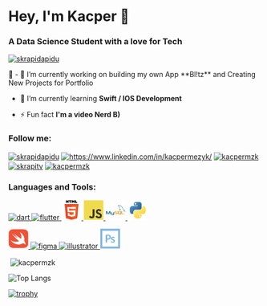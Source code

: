 # Hey, I'm Kacper 🤙
### A Data Science Student with a love for Tech

<p align="left"> <a href="https://twitter.com/skrapidapidu" target="blank"><img src="https://img.shields.io/twitter/follow/skrapidapidu?logo=twitter&style=for-the-badge" alt="skrapidapidu" /></a> </p>
🤙
- 🔭 I’m currently working on building my own App **Bl!tz** and Creating New Projects for Portfolio

- 🌱 I’m currently learning **Swift / IOS Development**

- ⚡ Fun fact **I'm a video Nerd B)**

<h3 align="left">Follow me:</h3>
<p align="left">
<a href="https://twitter.com/skrapidapidu" target="blank"><img align="center" src="https://raw.githubusercontent.com/rahuldkjain/github-profile-readme-generator/master/src/images/icons/Social/twitter.svg" alt="skrapidapidu" height="30" width="40" /></a>
<a href="https://linkedin.com/in/https://www.linkedin.com/in/kacpermezyk/" target="blank"><img align="center" src="https://raw.githubusercontent.com/rahuldkjain/github-profile-readme-generator/master/src/images/icons/Social/linked-in-alt.svg" alt="https://www.linkedin.com/in/kacpermezyk/" height="30" width="40" /></a>
<a href="https://instagram.com/kacpermzk" target="blank"><img align="center" src="https://raw.githubusercontent.com/rahuldkjain/github-profile-readme-generator/master/src/images/icons/Social/instagram.svg" alt="kacpermzk" height="30" width="40" /></a>
<a href="https://www.youtube.com/c/skrapitv" target="blank"><img align="center" src="https://raw.githubusercontent.com/rahuldkjain/github-profile-readme-generator/master/src/images/icons/Social/youtube.svg" alt="skrapitv" height="30" width="40" /></a>
<a href="https://www.leetcode.com/kacpermzk" target="blank"><img align="center" src="https://raw.githubusercontent.com/rahuldkjain/github-profile-readme-generator/master/src/images/icons/Social/leet-code.svg" alt="kacpermzk" height="30" width="40" /></a>
</p>

<h3 align="left">Languages and Tools:</h3>
<p align="left"> <a href="https://www.w3schools.com/css/" target="_blank" rel="noreferrer"> <a href="https://dart.dev" target="_blank" rel="noreferrer"> <img src="https://www.vectorlogo.zone/logos/dartlang/dartlang-icon.svg" alt="dart" width="40" height="40"/> </a><a href="https://flutter.dev" target="_blank" rel="noreferrer"> <img src="https://www.vectorlogo.zone/logos/flutterio/flutterio-icon.svg" alt="flutter" width="40" height="40"/> </a> <a href="https://www.w3.org/html/" target="_blank" rel="noreferrer"> <img src="https://raw.githubusercontent.com/devicons/devicon/master/icons/html5/html5-original-wordmark.svg" alt="html5" width="40" height="40"/> </a>  <a href="https://developer.mozilla.org/en-US/docs/Web/JavaScript" target="_blank" rel="noreferrer"> <img src="https://raw.githubusercontent.com/devicons/devicon/master/icons/javascript/javascript-original.svg" alt="javascript" width="40" height="40"/> </a> <a href="https://www.mysql.com/" target="_blank" rel="noreferrer"> <img src="https://raw.githubusercontent.com/devicons/devicon/master/icons/mysql/mysql-original-wordmark.svg" alt="mysql" width="40" height="40"/> </a>  <a href="https://www.python.org" target="_blank" rel="noreferrer"> <img src="https://raw.githubusercontent.com/devicons/devicon/master/icons/python/python-original.svg" alt="python" width="40" height="40"/> </a> <a href="https://developer.apple.com/swift/" target="_blank" rel="noreferrer"> 
<p><img src="https://raw.githubusercontent.com/devicons/devicon/master/icons/swift/swift-original.svg" alt="swift" width="40" height="40"/> </a> <a href="https://www.figma.com/" target="_blank" rel="noreferrer"> <img src="https://www.vectorlogo.zone/logos/figma/figma-icon.svg" alt="figma" width="40" height="40"/> </a> <a href="https://www.adobe.com/in/products/illustrator.html" target="_blank" rel="noreferrer"> <img src="https://www.vectorlogo.zone/logos/adobe_illustrator/adobe_illustrator-icon.svg" alt="illustrator" width="40" height="40"/> </a> <a href="https://www.photoshop.com/en" target="_blank" rel="noreferrer"> <img src="https://raw.githubusercontent.com/devicons/devicon/master/icons/photoshop/photoshop-line.svg" alt="photoshop" width="40" height="40"/> </a></p>

<p>&nbsp;<img align="center" src="https://github-readme-stats.vercel.app/api?username=kacpermzk&show_icons=true&theme=radical&locale=en" alt="kacpermzk" /></p>

![Top Langs](https://github-readme-stats.vercel.app/api/top-langs/?username=kacpermzk&layout=compact&theme=radical)

[![trophy](https://github-profile-trophy.vercel.app/?username=kacpermzk&theme=onedark)](https://github.com/ryo-ma/github-profile-trophy)
